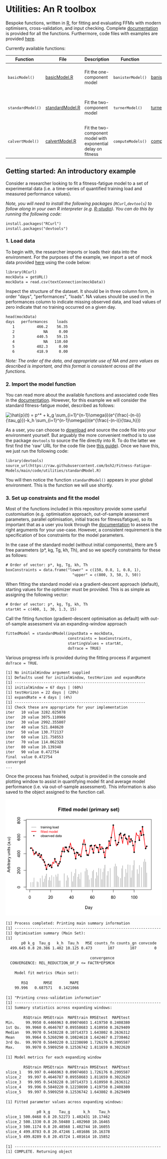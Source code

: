 # Utilities: An R toolbox

Bespoke functions, written in [R](https://www.r-project.org/), for fitting and evaluating FFMs with modern optimisers, cross-validation, and input checking. Complete [documentation](documentation/utilities.pdf) is provided for all the functions. Furthermore, code files with examples are provided [here](documentation/code_examples). 

Currently available functions:

| Function | File | Description | Function | File | Description |
|-|-|-|-|-|-|
| `basicModel()` | [basicModel.R](basicModel.R) | Fit the one-component model | `banisterModel()` | [banisterModel.R](banisterModel.R) | Solve and fit the original model system |
| `standardModel()` | [standardModel.R](standardModel.R) | Fit the two-component model | `turnerModel()` | [turnerModel.R](turnerModel.R) | Solve and fit non-linear variant of original system |
| `calvertModel()` | [calvertModel.R](calvertModel.R) | Fit the two-component model with exponential delay on fitness | `computeModels()` | [computeModels.R](computeModels.R) | Wrapper function to compute the models for known parameters |

<insert table>

## Getting started: An introductory example

Consider a researcher looking to fit a fitness-fatigue model to a set of experimental data (i.e. a time-series of quantified training load and measured performance values).

*Note, you will need to install the following packages (`RCurl`,`devtools`) to follow along in your own R interpreter (e.g. [R-studio](https://rstudio.com/)). You can do this by running the following code:*

    install.packages("RCurl")
    install.packages("devtools")

### 1. Load data

To begin with, the researcher imports or loads their data into the environment. For the purposes of the example, we import a set of mock data provided [here](documentation/data/mockData.csv) using the code below:

    library(RCurl)
    mockData = getURL()
    mockData = read.csv(textConnection(mockData))

Inspect the structure of the dataset. It should be in three column form, in order "days", "performances", "loads". NA values should be used in the performances column to indicate missing observed data, and load values of zero indicate that no training occurred on a given day.

    head(mockData)
    days   performances    loads
       1          466.2    56.35
       2             NA     0.00
       3          440.5    59.15
       4             NA   110.60
       5          402.3     0.00
       6          418.9     0.00
    
*Note: The order of the data, and appropriate use of NA and zero values as described is important, and this format is consistent across all the functions.*

### 2. Import the model function

You can read more about the available functions and associated code files in the [documentation](documentation/utilities.pdf). However, for this example we will consider the standard fitness-fatigue model, described as follows:

<img src="https://latex.codecogs.com/svg.latex?\hat{p}(t)&space;=&space;p^*&space;&plus;&space;k_g&space;\sum_{i=1}^{n-1}\omega(i)(e^{\frac{-(n-i)}{\tau_g}})-k_h&space;\sum_{i=1}^{n-1}\omega(i)(e^{\frac{-(n-i)}{\tau_h}})" title="\hat{p}(t) = p^* + k_g \sum_{i=1}^{n-1}\omega(i)(e^{\frac{-(n-i)}{\tau_g}})-k_h \sum_{i=1}^{n-1}\omega(i)(e^{\frac{-(n-i)}{\tau_h}})" />

As a user, you can choose to [download](standardModel.R) and source the code file into your environment yourself. But arguably the more convenient method is to use the package `devtools` to source the file directly into R. To do the latter we first find the 'raw' URL for the code file (see [this guide](https://help.data.world/hc/en-us/articles/115006300048-GitHub-how-to-find-the-sharable-download-URL-for-files-on-GitHub)). Once we have this, we just run the following code:

    library(devtools)
    source_url(https://raw.githubusercontent.com/bsh2/Fitness-Fatigue-Models/main/code/utilities/standardModel.R)
    
You will then notice the function `standardModel()` appears in your global environment. This is the function we will use shortly.

### 3. Set up constraints and fit the model

Most of the functions included in this repository provide some useful customisation (e.g. optimisation approach, out-of-sample assessment parameters, parallel optimisation, initial traces for fitness/fatigue), so its important that as a user you look through the [documentation]() to assess the right arguments for your use-case. However, a consistent requirement is the specification of box constraints for the model parameters. 

In the case of the standard model (without initial components), there are 5 free parameters (p*, kg, Tg, kh, Th), and so we specify constraints for these as follows:
      
    # Order of vector: p*, kg, Tg, kh, Th
    boxConstraints = data.frame("lower" = c(150, 0.8, 1, 0.8, 1),
                                  "upper" = c(800, 3, 50, 3, 50))

When fitting the standard model via a gradient-descent approach (default), starting values for the optimizer must be provided. This is as simple as assigning the following vector:

    # Order of vector: p*, kg, Tg, kh, Th
    startAt = c(400, 1, 30, 1.3, 15)

Call the fitting function (gradient-descent optimisation as default) with out-of-sample assessment via an expanding-window approach

    fittedModel = standardModel(inputData = mockData,
                                constraints = boxConstraints,
                                startingValues = startAt,
                                doTrace = TRUE)

Various progress info is provided during the fitting process if argument `doTrace = TRUE`.

    [1] No initialWindow argument supplied
    [1] Defaults used for initialWindow, testHorizon and expandRate
    [1] -----------------------------------------------------------
    [1] initialWindow = 67 days | (60%)
    [1] testHorizon = 22 days | (20%)
    [1] expandRate = 4 days | (4%)
    [1] -----------------------------------------------------------
    [1] Check these are appropriate for your implementation
    iter   10 value 3282.025078
    iter   20 value 3075.110966
    iter   30 value 2992.355807
    iter   40 value 521.848620
    iter   50 value 130.772137
    iter   60 value 121.758553
    iter   70 value 114.062328
    iter   80 value 10.139348
    iter   90 value 0.472754
    final  value 0.472754 
    converged
    ...

Once the process has finished, output is provided in the console and plotting window to assist in quantifying model fit and average model performance (i.e. via out-of-sample assessment). This information is also saved to the object assigned to the function call.

![plot](documentation/img/introductory_example.png)

    [1] Process completed: Printing main summary information
    [1] ------------------------------------------------------------------
    [1] Optimisation summary (Main Set):
    [1] 
           p0 k_g  Tau_g   k_h  Tau_h   MSE counts_fn counts_gn convcode
      499.645 0.8 20.386 1.402 10.125 0.473       107       107        0
      
                                          convergence
      CONVERGENCE: REL_REDUCTION_OF_F <= FACTR*EPSMCH

        Model fit metrics (Main set):
        
           RSQ       RMSE        MAPE
        99.996   0.687571   0.1421066

    [1] "Printing cross-validation information"
    [1] ------------------------------------------------------------------
    [1] Summary statistics across expanding windows:
    
            RSQtrain RMSEtrain  MAPEtrain RMSEtest  MAPEtest
    Min.     99.9950 0.4466963 0.09074603 1.419750 0.2408380
    1st Qu.  99.9960 0.4646787 0.09558683 1.610950 0.2629409
    Median   99.9970 0.5438228 0.10714373 1.643802 0.2636312
    Mean     99.9964 0.5260290 0.10824618 1.642467 0.2738462
    3rd Qu.  99.9970 0.5840220 0.12238690 1.726176 0.2995587
    Max.     99.9970 0.5909250 0.12536742 1.811659 0.3022620
    
    [1] Model metrics for each expanding window
    
            RSQtrain RMSEtrain  MAPEtrain RMSEtest  MAPEtest
    slice_1   99.997 0.4466963 0.09074603 1.726176 0.2995587
    slice_2   99.997 0.4646787 0.09558683 1.811659 0.3022620
    slice_3   99.995 0.5438228 0.10714373 1.610950 0.2636312
    slice_4   99.996 0.5840220 0.12238690 1.419750 0.2408380
    slice_5   99.997 0.5909250 0.12536742 1.643802 0.2629409
    
    [1] Fitted parameter values across expanding windows:
    
                  p0 k_g    Tau_g      k_h    Tau_h
    slice_1 500.0468 0.8 20.52273 1.402431 10.17462
    slice_2 500.1330 0.8 20.50480 1.402960 10.16465
    slice_3 500.1174 0.8 20.48568 1.402744 10.16055
    slice_4 499.8783 0.8 20.47246 1.401686 10.16378
    slice_5 499.8289 0.8 20.45724 1.401614 10.15852

    [1] ------------------------------------------------------------------
    [1] COMPLETE. Returning object